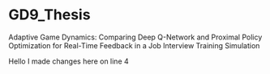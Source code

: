 # GD9_Thesis
Adaptive Game Dynamics: Comparing Deep Q-Network and Proximal Policy Optimization for Real-Time Feedback in a Job Interview Training  Simulation

Hello I made changes here on line 4

